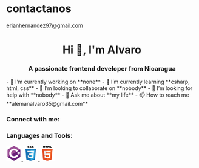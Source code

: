 <h1>contactanos</h1>
    <a href="https://www.youtube.com/">erianhernandez97@gmail.com</a>
    <h1 align="center">Hi 👋, I'm Alvaro</h1>
    <h3 align="center">A passionate frontend developer from Nicaragua</h3>
    - 🔭 I’m currently working on **none** - 🌱 I’m currently learning **csharp, html, css** - 👯 I’m looking to
    collaborate on **nobody** - 🤝 I’m looking for help with **nobody** - 💬 Ask me about **my life** - 📫 How to reach
    me **alemanalvaro35@gmail.com** <h3 align="left">Connect with me:</h3>
    <p align="left"> </p>
    <h3 align="left">Languages and Tools:</h3>
    <p align="left"> <a href="https://www.w3schools.com/cs/" target="_blank" rel="noreferrer"> <img
                src="https://raw.githubusercontent.com/devicons/devicon/master/icons/csharp/csharp-original.svg"
                alt="csharp" width="40" height="40" /> </a> <a href="https://www.w3schools.com/css/" target="_blank"
            rel="noreferrer"> <img
                src="https://raw.githubusercontent.com/devicons/devicon/master/icons/css3/css3-original-wordmark.svg"
                alt="css3" width="40" height="40" /> </a> <a href="https://www.w3.org/html/" target="_blank"
            rel="noreferrer"> <img
                src="https://raw.githubusercontent.com/devicons/devicon/master/icons/html5/html5-original-wordmark.svg"
                alt="html5" width="40" height="40" /> </a>
     </p>
